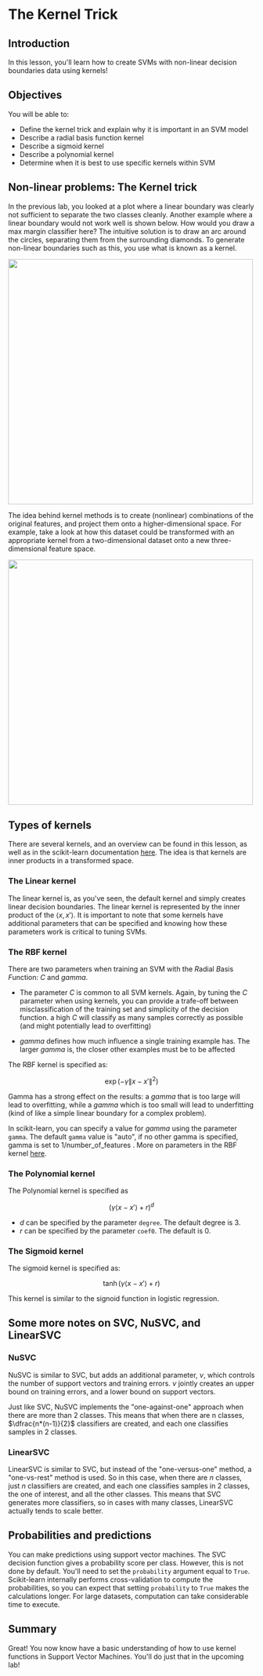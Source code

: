 
# The Kernel Trick

## Introduction

In this lesson, you'll learn how to create SVMs with non-linear decision boundaries data using kernels!

## Objectives

You will be able to:
- Define the kernel trick and explain why it is important in an SVM model 
- Describe a radial basis function kernel  
- Describe a sigmoid kernel  
- Describe a polynomial kernel 
- Determine when it is best to use specific kernels within SVM 

## Non-linear problems: The Kernel trick

In the previous lab, you looked at a plot where a linear boundary was clearly not sufficient to separate the two classes cleanly. Another example where a linear boundary would not work well is shown below. How would you draw a max margin classifier here? The intuitive solution is to draw an arc around the circles, separating them from the surrounding diamonds. To generate non-linear boundaries such as this, you use what is known as a kernel.

<img src="images/new_SVM_nonlin.png" width="500">

The idea behind kernel methods is to create (nonlinear) combinations of the original features, and project them onto a higher-dimensional space. For example, take a look at how this dataset could be transformed with an appropriate kernel from a two-dimensional dataset onto a new three-dimensional feature space.

<img src="images/new_SVM_kernel.png" width="500">

## Types of kernels

There are several kernels, and an overview can be found in this lesson, as well as in the scikit-learn documentation [here](https://scikit-learn.org/stable/modules/svm.html#kernel-functions). The idea is that kernels are inner products in a transformed space. 

### The Linear kernel

The linear kernel is, as you've seen, the default kernel and simply creates linear decision boundaries. The linear kernel is represented by the inner product of the $\langle x, x' \rangle$. It is important to note that some kernels have additional parameters that can be specified and knowing how these parameters work is critical to tuning SVMs.

### The RBF kernel

There are two parameters when training an SVM with the *R*adial *B*asis *F*unction: $C$ and $gamma$. 

- The parameter $C$ is common to all SVM kernels. Again, by tuning the $C$ parameter when using kernels, you can provide a trafe-off between misclassification of the training set and simplicity of the decision function. a high $C$ will classify as many samples correctly as possible (and might potentially lead to overfitting) 

- $gamma$ defines how much influence a single training example has. The larger $gamma$ is, the closer other examples must be to be affected 

The RBF kernel is specified as:  

$$\exp{(-\gamma \lVert  x -  x' \rVert^2)} $$

Gamma has a strong effect on the results: a $gamma$ that is too large will lead to overfitting, while a $gamma$ which is too small will lead to underfitting (kind of like a simple linear boundary for a complex problem). 

In scikit-learn, you can specify a value for $gamma$ using the parameter `gamma`. The default `gamma` value is "auto", if no other gamma is specified, gamma is set to $1/\text{number_of_features}$ . More on parameters in the RBF kernel [here](https://scikit-learn.org/stable/auto_examples/svm/plot_rbf_parameters.html).

### The Polynomial kernel

The Polynomial kernel is specified as 

$$(\gamma \langle  x -  x' \rangle+r)^d $$

- $d$ can be specified by the parameter `degree`. The default degree is 3. 
- $r$ can be specified by the parameter `coef0`. The default is 0.

### The Sigmoid kernel

The sigmoid kernel is specified as: 

$$\tanh ( \gamma\langle  x -  x' \rangle+r) $$

This kernel is similar to the signoid function in logistic regression.

## Some more notes on SVC, NuSVC, and LinearSVC

### NuSVC

NuSVC is similar to SVC, but adds an additional parameter, $\nu$, which controls the number of support vectors and training errors. $\nu$ jointly creates an upper bound on training errors, and a lower bound on support vectors.


Just like SVC, NuSVC implements the "one-against-one" approach when there are more than 2 classes. This means that when there are n classes, $\dfrac{n*(n-1)}{2}$ classifiers are created, and each one classifies samples in 2 classes. 

### LinearSVC

LinearSVC is similar to SVC, but instead of the "one-versus-one" method, a "one-vs-rest" method is used. So in this case, when there are $n$ classes, just $n$ classifiers are created, and each one classifies samples in 2 classes, the one of interest, and all the other classes. This means that SVC generates more classifiers, so in cases with many classes, LinearSVC actually tends to scale better. 


## Probabilities and predictions 

You can make predictions using support vector machines. The SVC decision function gives a probability score per class. However, this is not done by default. You'll need to set the `probability` argument equal to `True`. Scikit-learn internally performs cross-validation to compute the probabilities, so you can expect that setting `probability` to `True` makes the calculations longer. For large datasets, computation can take considerable time to execute.

## Summary

Great! You now know have a basic understanding of how to use kernel functions in Support Vector Machines. You'll do just that in the upcoming lab!
